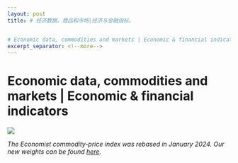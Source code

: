 ```yaml
---
layout: post
title: # 经济数据、商品和市场|经济与金融指标。


# Economic data, commodities and markets | Economic & financial indicators
excerpt_separator: <!--more-->
---
```



<!--more-->

# Economic data, commodities and markets | Economic & financial indicators

<img src="https://feedx.net/engassets/og-fallback-image.png" /><div></div><p><i> The Economist commodity-price index was rebased in January 2024. Our new weights can be found <a href="https://www.economist.comhttp://cdn.static-economist.com/sites/default/files/pdfs/Weights_2024.pdf">here</a>.</i></p>
